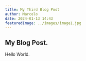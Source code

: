 ```yaml
---
title: My Third Blog Post
author: Marcelo
date: 2024-01-13 14:43
featuredImage: ../images/image1.jpg
---
```


## My Blog Post.

Hello World.